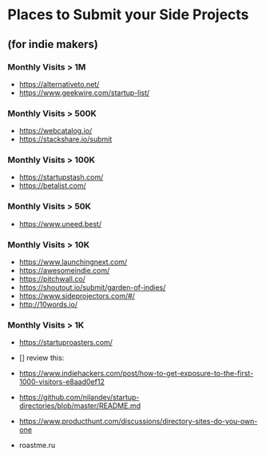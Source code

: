# Places to Submit your Side Projects

## (for indie makers)

### Monthly Visits > 1M

- https://alternativeto.net/
- https://www.geekwire.com/startup-list/

### Monthly Visits > 500K

- https://webcatalog.io/
- https://stackshare.io/submit

### Monthly Visits > 100K

- https://startupstash.com/
- https://betalist.com/

### Monthly Visits > 50K
 
- https://www.uneed.best/

### Monthly Visits > 10K
 
- https://www.launchingnext.com/
- https://awesomeindie.com/
- https://pitchwall.co/
- https://shoutout.io/submit/garden-of-indies/
- https://www.sideprojectors.com/#/
- http://10words.io/

### Monthly Visits > 1K

- https://startuproasters.com/

- [] review this:
- https://www.indiehackers.com/post/how-to-get-exposure-to-the-first-1000-visitors-e8aad0ef12
- https://github.com/nilandev/startup-directories/blob/master/README.md
- https://www.producthunt.com/discussions/directory-sites-do-you-own-one
- roastme.ru
